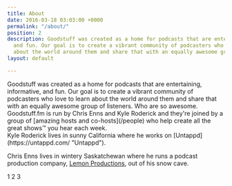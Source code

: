 ```yaml
---
title: About
date: 2016-03-18 03:03:00 +0000
permalink: "/about/"
position: 2
description: Goodstuff was created as a home for podcasts that are entertaining, informative,
  and fun. Our goal is to create a vibrant community of podcasters who love to learn
  about the world around them and share that with an equally awesome group of listeners.
layout: default

---
```


<div class="flex bg-gray-200">
  <div class="flex-1 text-gray-700 text-center bg-red-400 px-4 py-2 m-2">
Goodstuff was created as a home for podcasts that are entertaining, informative, and fun. Our goal is to create a vibrant community of podcasters who love to learn about the world around them and share that with an equally awesome group of listeners. Who are so awesome.
  </div>
  <div class="flex-1 text-center bg-grey-400 px-4 py-2 m-2">
  Goodstuff.fm is run by Chris Enns and Kyle Roderick and they're joined by a group of [amazing hosts and co-hosts](/people) who help create all the great shows™ you hear each week.
  </div>
  <div class="flex-1 text-center bg-blue-400 px-4 py-2 m-2">
  Kyle Roderick lives in sunny California where he works on [Untappd](https://untappd.com/ "Untappd").

Chris Enns lives in wintery Saskatchewan where he runs a podcast production company, [Lemon Productions](https://www.lemonproductions.ca), out of his snow cave.
  </div>
</div>

<div class="bg-gray-200 p-4">
  <span class="block text-gray-700 text-center bg-gray-400 px-4 py-2">1</span>
  <span class="block text-gray-700 text-center bg-gray-400 px-4 py-2 mt-2">2</span>
  <span class="block text-gray-700 text-center bg-gray-400 px-4 py-2 mt-2">3</span>
</div>

